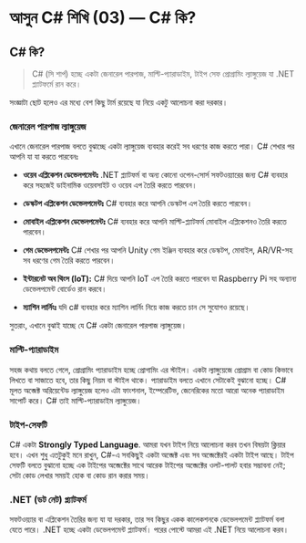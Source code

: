 # আসুন C# শিখি (03) — C# কি?


## C# কি?

> C# (সি শার্প) হচ্ছে একটা জেনারেল পারপাজ, মাল্টি-প্যারাডাইম, টাইপ সেফ প্রোগ্রামিং ল্যাঙ্গুয়েজ যা .NET প্ল্যাটফর্মে রান করে।

সংজ্ঞাটা ছোট হলেও এর মধ্যে বেশ কিছু টার্ম রয়েছে যা নিয়ে একটু আলোচনা করা দরকার।

### জেনারেল পারপাজ ল্যাঙ্গুয়েজ

এখানে জেনারেল পারপাজ বলতে বুঝাচ্ছে একটা ল্যাঙ্গুয়েজ ব্যবহার করেই সব ধরণের কাজ করতে পারা। C# শেখার পর আপনি যা যা করতে পারবেনঃ
 
  - **ওয়েব এপ্লিকেশন ডেভেলপমেন্টঃ** .NET প্ল্যাটফর্ম বা অন্য কোনো ওপেন-সোর্স সফটওয়্যারের জন্য C# ব্যবহার করে সহজেই ডাইনামিক ওয়েবসাইট ও ওয়েব এপ তৈরি করতে পারবেন।
 
  - **ডেস্কটপ এপ্লিকেশন ডেভেলপমেন্টঃ** C# ব্যবহার করে আপনি ডেস্কটপ এপ তৈরি করতে পারবেন।
  
  - **মোবাইল এপ্লিকেশন ডেভেলপমেন্টঃ** C# ব্যবহার করে আপনি মাল্টি-প্ল্যাটফর্ম মোবাইল এপ্লিকেশনও তৈরি করতে পারবেন।
  
  - **গেম ডেভেলপমেন্টঃ** C# শেখার পর আপনি Unity গেম ইঞ্জিন ব্যবহার করে ডেস্কটপ, মোবাইল, AR/VR-সহ সব ধরণের গেম তৈরি করতে পারবেন।
  
  - **ইন্টারনেট অব থিংস (IoT):** C# দিয়ে আপনি IoT এপ তৈরি করতে পারবেন যা Raspberry Pi সহ অন্যান্য ডেভেলপমেন্ট বোর্ডেও রান করবে।
  
  - **ম্যাশিন লার্নিংঃ** যদি c# ব্যবহার করে ম্যাশিন লার্নিং নিয়ে কাজ করতে চান সে সুযোগও রয়েছে।
  
সুতরাং, এখানে বুঝাই যাচ্ছে যে C# একটা জেনারেল পারপাজ ল্যাঙ্গুয়েজ।

### মাল্টি-প্যারাডাইম

সহজ কথায় বলতে গেলে, প্রোগ্রামিং প্যারাডাইম হচ্ছে প্রোগামিং এর স্টাইল। একটা ল্যাঙ্গুয়েজে প্রোগ্রাম বা কোড কিভাবে লিখতে বা সাজাতে হবে, তার কিছু নিয়ম বা স্টাইল থাকে। প্যারাডাইম বলতে এখানে সেটাকেই বুঝানো হচ্ছে। C# মূলত অব্জেক্ট অরিয়েন্টেড ল্যাঙ্গুয়েজ হলেও এটা ফাংশনাল, ইম্পেরেটিভ, জেনেরিকের মতো আরো অনেক প্যারাডাইম সাপোর্ট করে। C# তাই মাল্টি-প্যারাডাইম ল্যাঙ্গুয়েজ।

### টাইপ-সেফটি

C# একটা **Strongly Typed Language**. আমরা যখন টাইপ নিয়ে আলোচনা করব তখন বিষয়টা ক্লিয়ার হবে। এখন শুধু এতটুকুই মনে রাখুন, C#-এ সবকিছুই একটা অব্জেক্ট এবং সব অব্জেক্টেরই একটা টাইপ আছে। টাইপ সেফটি বলতে বুঝানো হচ্ছে এক টাইপের অব্জেক্টের সাথে আরেক টাইপের অব্জেক্টের ওলট-পালট হবার সম্ভাবনা নেই; সেটা কোড লেখার সময়ই হোক বা কোড রান করার সময়।

### .NET (ডট নেট) প্ল্যাটফর্ম

সফটওয়্যার বা এপ্লিকেশন তৈরির জন্য যা যা দরকার, তার সব কিছুর একক কালেকশনকে ডেভেলপমেন্ট প্ল্যাটফর্ম বলা যেতে পারে। .NET হচ্ছে একটা ডেভেলপমেন্ট প্ল্যাটফর্ম। পরের পোস্টে আমরা এই .NET নিয়ে আলোচনা করব।


